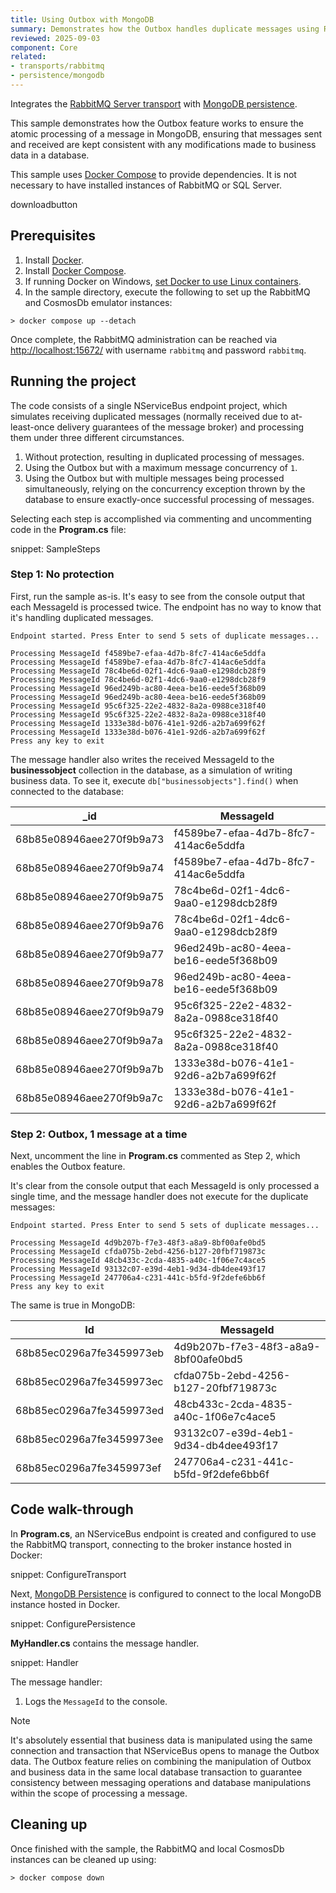 ```yaml
---
title: Using Outbox with MongoDB
summary: Demonstrates how the Outbox handles duplicate messages using RabbitMQ and MongoDB hosted in Docker containers.
reviewed: 2025-09-03
component: Core
related:
- transports/rabbitmq
- persistence/mongodb
---
```


Integrates the [RabbitMQ Server transport](/transports/rabbitmq/) with [MongoDB persistence](/persistence/mongodb/).

This sample demonstrates how the Outbox feature works to ensure the atomic processing of a message in MongoDB, ensuring that messages sent and received are kept consistent with any modifications made to business data in a database.

This sample uses [Docker Compose](https://docs.docker.com/compose/) to provide dependencies. It is not necessary to have installed instances of RabbitMQ or SQL Server.

downloadbutton

## Prerequisites

1. Install [Docker](https://www.docker.com/products/docker-desktop).
2. Install [Docker Compose](https://docs.docker.com/compose/install/).
3. If running Docker on Windows, [set Docker to use Linux containers](https://docs.docker.com/docker-for-windows/#switch-between-windows-and-linux-containers).
4. In the sample directory, execute the following to set up the RabbitMQ and CosmosDb emulator instances:

```shell
> docker compose up --detach
```

Once complete, the RabbitMQ administration can be reached via [http://localhost:15672/](http://localhost:15672/) with username `rabbitmq` and password `rabbitmq`.

## Running the project

The code consists of a single NServiceBus endpoint project, which simulates receiving duplicated messages (normally received due to at-least-once delivery guarantees of the message broker) and processing them under three different circumstances.

1. Without protection, resulting in duplicated processing of messages.
2. Using the Outbox but with a maximum message concurrency of `1`.
3. Using the Outbox but with multiple messages being processed simultaneously, relying on the concurrency exception thrown by the database to ensure exactly-once successful processing of messages.

Selecting each step is accomplished via commenting and uncommenting code in the **Program.cs** file:

snippet: SampleSteps

### Step 1: No protection

First, run the sample as-is. It's easy to see from the console output that each MessageId is processed twice. The endpoint has no way to know that it's handling duplicated messages.

```text
Endpoint started. Press Enter to send 5 sets of duplicate messages...

Processing MessageId f4589be7-efaa-4d7b-8fc7-414ac6e5ddfa
Processing MessageId f4589be7-efaa-4d7b-8fc7-414ac6e5ddfa
Processing MessageId 78c4be6d-02f1-4dc6-9aa0-e1298dcb28f9
Processing MessageId 78c4be6d-02f1-4dc6-9aa0-e1298dcb28f9
Processing MessageId 96ed249b-ac80-4eea-be16-eede5f368b09
Processing MessageId 96ed249b-ac80-4eea-be16-eede5f368b09
Processing MessageId 95c6f325-22e2-4832-8a2a-0988ce318f40
Processing MessageId 95c6f325-22e2-4832-8a2a-0988ce318f40
Processing MessageId 1333e38d-b076-41e1-92d6-a2b7a699f62f
Processing MessageId 1333e38d-b076-41e1-92d6-a2b7a699f62f
Press any key to exit
```

The message handler also writes the received MessageId to the **businessobject** collection in the database, as a simulation of writing business data. To see it, execute `db["businessobjects"].find()` when connected to the database:

| _id | MessageId |
|----|--------------------------------------|
| 68b85e08946aee270f9b9a73 | f4589be7-efaa-4d7b-8fc7-414ac6e5ddfa |
| 68b85e08946aee270f9b9a74 | f4589be7-efaa-4d7b-8fc7-414ac6e5ddfa |
| 68b85e08946aee270f9b9a75 | 78c4be6d-02f1-4dc6-9aa0-e1298dcb28f9 |
| 68b85e08946aee270f9b9a76 | 78c4be6d-02f1-4dc6-9aa0-e1298dcb28f9 |
| 68b85e08946aee270f9b9a77 | 96ed249b-ac80-4eea-be16-eede5f368b09 |
| 68b85e08946aee270f9b9a78 | 96ed249b-ac80-4eea-be16-eede5f368b09 |
| 68b85e08946aee270f9b9a79 | 95c6f325-22e2-4832-8a2a-0988ce318f40 |
| 68b85e08946aee270f9b9a7a | 95c6f325-22e2-4832-8a2a-0988ce318f40 |
| 68b85e08946aee270f9b9a7b | 1333e38d-b076-41e1-92d6-a2b7a699f62f |
| 68b85e08946aee270f9b9a7c | 1333e38d-b076-41e1-92d6-a2b7a699f62f |

### Step 2: Outbox, 1 message at a time

Next, uncomment the line in **Program.cs** commented as Step 2, which enables the Outbox feature.

It's clear from the console output that each MessageId is only processed a single time, and the message handler does not execute for the duplicate messages:

```text
Endpoint started. Press Enter to send 5 sets of duplicate messages...

Processing MessageId 4d9b207b-f7e3-48f3-a8a9-8bf00afe0bd5
Processing MessageId cfda075b-2ebd-4256-b127-20fbf719873c
Processing MessageId 48cb433c-2cda-4835-a40c-1f06e7c4ace5
Processing MessageId 93132c07-e39d-4eb1-9d34-db4dee493f17
Processing MessageId 247706a4-c231-441c-b5fd-9f2defe6bb6f
Press any key to exit
```

The same is true in MongoDB:

| Id | MessageId |
|----|--------------------------------------|
| 68b85ec0296a7fe3459973eb | 4d9b207b-f7e3-48f3-a8a9-8bf00afe0bd5 |
| 68b85ec0296a7fe3459973ec | cfda075b-2ebd-4256-b127-20fbf719873c |
| 68b85ec0296a7fe3459973ed | 48cb433c-2cda-4835-a40c-1f06e7c4ace5 |
| 68b85ec0296a7fe3459973ee | 93132c07-e39d-4eb1-9d34-db4dee493f17 |
| 68b85ec0296a7fe3459973ef | 247706a4-c231-441c-b5fd-9f2defe6bb6f |

## Code walk-through

In **Program.cs**, an NServiceBus endpoint is created and configured to use the RabbitMQ transport, connecting to the broker instance hosted in Docker:

snippet: ConfigureTransport

Next, [MongoDB Persistence](/persistence/mongodb/) is configured to connect to the local MongoDB instance hosted in Docker.

snippet: ConfigurePersistence

**MyHandler.cs** contains the message handler.

snippet: Handler

The message handler:

1. Logs the `MessageId` to the console.

> [!NOTE]
> It's absolutely essential that business data is manipulated using the same connection and transaction that NServiceBus opens to manage the Outbox data. The Outbox feature relies on combining the manipulation of Outbox and business data in the same local database transaction to guarantee consistency between messaging operations and database manipulations within the scope of processing a message.

## Cleaning up

Once finished with the sample, the RabbitMQ and local CosmosDb instances can be cleaned up using:

```shell
> docker compose down
```
